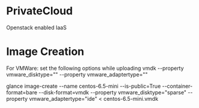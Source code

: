 PrivateCloud
============

Openstack enabled IaaS

Image Creation
===============
For VMWare:
set the following options while uploading vmdk
--property vmware_disktype=""
--property vmware_adaptertype=""

glance image-create --name centos-6.5-mini --is-public=True --container-format=bare --disk-format=vmdk --property vmware_disktype="sparse" --property vmware_adaptertype="ide" < centos-6.5-mini.vmdk
